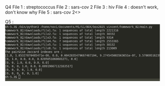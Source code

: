 
Q4
File 1 : streptococcus
File 2 : sars-cov 2
File 3 : hiv
File 4 : doesn't work, don't know why
File 5 : sars-cov 2<>


Q5 :
![alt text](image.png)